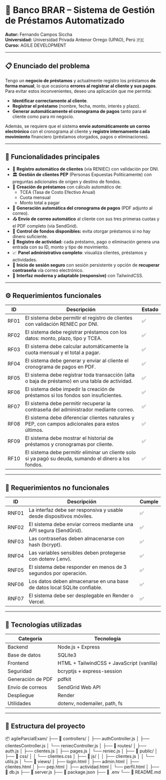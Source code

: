 # 🏦 Banco BRAR – Sistema de Gestión de Préstamos Automatizado

**Autor:** Fernando Campos Siccha  
**Universidad:** Universidad Privada Antenor Orrego (UPAO), Perú 🇵🇪  
**Curso:** AGILE DEVELOPMENT  

---

## 📋 Enunciado del problema

Tengo un **negocio de préstamos** y actualmente registro los préstamos **de forma manual**, lo que ocasiona **errores al registrar al cliente y sus pagos**.  
Para evitar estos inconvenientes, deseo una aplicación que me permita:

- **Identificar correctamente al cliente**.  
- **Registrar el préstamo** (nombre, fecha, monto, interés y plazo).  
- **Generar automáticamente el cronograma de pagos** tanto para el cliente como para mi negocio.  

Además, se requiere que el sistema **envíe automáticamente un correo electrónico** con el cronograma al cliente y **registre internamente cada movimiento** financiero (préstamos otorgados, pagos o eliminaciones).

---

## 🚀 Funcionalidades principales

- 👤 **Registro automático de clientes** (vía RENIEC) con validación por DNI.  
- 🏛️ **Gestión de clientes PEP** (Personas Expuestas Políticamente) con preguntas adicionales de origen y destino de fondos.  
- 💸 **Creación de préstamos** con cálculo automático de:
  - TCEA (Tasa de Costo Efectivo Anual)
  - Cuota mensual
  - Monto total a pagar  
- 🧾 **Generación automática del cronograma de pagos** (PDF adjunto al correo).  
- 📤 **Envío de correo automático** al cliente con sus tres primeras cuotas y el PDF completo (vía SendGrid).  
- 💼 **Control de fondos disponibles:** evita otorgar préstamos si no hay dinero suficiente.  
- 🧮 **Registro de actividad:** cada préstamo, pago o eliminación genera una entrada con su ID, monto y tipo de movimiento.  
- 📈 **Panel administrativo completo**: visualiza clientes, préstamos y actividades.  
- 🔐 **Inicio de sesión seguro** con sesión persistente y opción de **recuperar contraseña** vía correo electrónico.  
- 🌙 **Interfaz moderna y adaptable (responsive)** con TailwindCSS.

---

## ⚙️ Requerimientos funcionales

| ID | Descripción | Estado |
|----|--------------|--------|
| RF01 | El sistema debe permitir el registro de clientes con validación RENIEC por DNI. | ✅ |
| RF02 | El sistema debe registrar préstamos con los datos: monto, plazo, tipo y TCEA. | ✅ |
| RF03 | El sistema debe calcular automáticamente la cuota mensual y el total a pagar. | ✅ |
| RF04 | El sistema debe generar y enviar al cliente el cronograma de pagos en PDF. | ✅ |
| RF05 | El sistema debe registrar toda transacción (alta o baja de préstamo) en una tabla de actividad. | ✅ |
| RF06 | El sistema debe impedir la creación de préstamos si los fondos son insuficientes. | ✅ |
| RF07 | El sistema debe permitir recuperar la contraseña del administrador mediante correo. | ✅ |
| RF08 | El sistema debe diferenciar clientes naturales y PEP, con campos adicionales para estos últimos. | ✅ |
| RF09 | El sistema debe mostrar el historial de préstamos y cronogramas por cliente. | ✅ |
| RF10 | El sistema debe permitir eliminar un cliente solo si ya pagó su deuda, sumando el dinero a los fondos. | ✅ |

---

## 🧩 Requerimientos no funcionales

| ID | Descripción | Cumple |
|----|--------------|--------|
| RNF01 | La interfaz debe ser responsiva y usable desde dispositivos móviles. | ✅ |
| RNF02 | El sistema debe enviar correos mediante una API segura (SendGrid). | ✅ |
| RNF03 | Las contraseñas deben almacenarse con hash (bcrypt). | ✅ |
| RNF04 | Las variables sensibles deben protegerse con dotenv (.env). | ✅ |
| RNF05 | El sistema debe responder en menos de 3 segundos por operación. | ✅ |
| RNF06 | Los datos deben almacenarse en una base de datos local SQLite confiable. | ✅ |
| RNF07 | El sistema debe ser desplegable en Render o Vercel. | ✅ |

---

## 🧰 Tecnologías utilizadas

| Categoría | Tecnología |
|------------|-------------|
| Backend | Node.js + Express |
| Base de datos | SQLite3 |
| Frontend | HTML + TailwindCSS + JavaScript (vanilla) |
| Seguridad | bcryptjs + express-session |
| Generación de PDF | pdfkit |
| Envío de correos | SendGrid Web API |
| Despliegue | Render |
| Utilidades | dotenv, nodemailer, path, fs |

---

## 💾 Estructura del proyecto

📦 agileParcialExam/
├── 📁 controllers/
│ ├── authController.js
│ ├── clientesController.js
│ └── reniecController.js
│
├── 📁 routes/
│ ├── auth.js
│ ├── clientes.js
│ ├── pages.js
│ └── reniec.js
│
├── 📁 public/
│ ├── 📁 css/
│ │ └── clientes.css
│ ├── 📁 js/
│ │ ├── clientes.js
│ │ └── utils.js
│ └── 📁 views/
│ ├── login.html
│ ├── admin.html
│ ├── clientes.html
│ ├── pep.html
│ ├── actividad.html
│ └── perfil.html
│
├── 📄 db.js
├── 📄 server.js
├── 📄 package.json
├── 📄 .env
└── 📄 README.md


